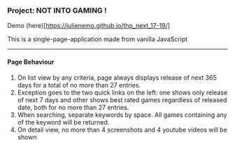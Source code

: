 ### Project: NOT INTO GAMING !

Demo (here)[https://julienemo.github.io/thp_next_17-19/]

This is a single-page-application made from vanilla JavaScript

---

#### Page Behaviour

1.  On list view by any criteria, page always displays release of next 365 days for a total of no more than 27 entries.
2.  Exception goes to the two quick links on the left: one shows only release of next 7 days and other shows best rated games regardless of released date, both for no more than 27 entries.
3.  When searching, separate keywords by space. All games containing any of the keyword will be returned.
4.  On detail view, no more than 4 screenshots and 4 youtube videos will be shown
